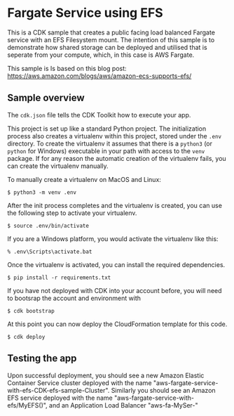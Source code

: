 # Fargate Service using EFS
This is a CDK sample that creates a public facing load balanced Fargate service with an EFS Filesystem mount. The intention of this sample is to demonstrate how shared storage can be deployed and utilised that is seperate from your compute, which, in this case is AWS Fargate.

This sample is Is based on this blog post: https://aws.amazon.com/blogs/aws/amazon-ecs-supports-efs/

## Sample overview

The `cdk.json` file tells the CDK Toolkit how to execute your app.

This project is set up like a standard Python project. The initialization process also creates a virtualenv within this project, stored under the `.env` directory. To create the virtualenv it assumes that there is a `python3` (or `python` for Windows) executable in your path with access to the `venv` package. If for any reason the automatic creation of the virtualenv fails, you can create the virtualenv manually.

To manually create a virtualenv on MacOS and Linux:

```
$ python3 -m venv .env
```

After the init process completes and the virtualenv is created, you can use the following
step to activate your virtualenv.

```
$ source .env/bin/activate
```

If you are a Windows platform, you would activate the virtualenv like this:

```
% .env\Scripts\activate.bat
```

Once the virtualenv is activated, you can install the required dependencies.

```
$ pip install -r requirements.txt
```

If you have not deployed with CDK into your account before, you will need to bootsrap the account and environment with

```
$ cdk bootstrap
```

At this point you can now deploy the CloudFormation template for this code.

```
$ cdk deploy
```

## Testing the app
Upon successful deployment, you should see a new Amazon Elastic Container Service cluster deployed with the name "aws-fargate-service-with-efs-CDK-efs-sample-Cluster<Unique ID>". Similarly you should see an Amazon EFS service deployed with the name "aws-fargate-service-with-efs/MyEFS(<Unique ID>)", and an Application Load Balancer "aws-fa-MySer-<Unique ID>"

